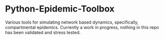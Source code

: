 # Python-Epidemic-Toolbox
Various tools for simulating network based dynamics, specifically, compartmental epidemics. 
Currently a work in progress, nothing in this repo has been validated and stress tested.
